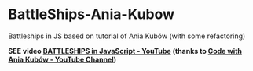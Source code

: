 # BattleShips-Ania-Kubow
Battleships in JS based on tutorial of Ania Kubów (with some refactoring)

**SEE video [BATTLESHIPS in JavaScript - YouTube](https://youtu.be/U64vIhh0TyM) (thanks to [Code with Ania Kubów - YouTube Channel](https://www.youtube.com/channel/UC5DNytAJ6_FISueUfzZCVsw))**
